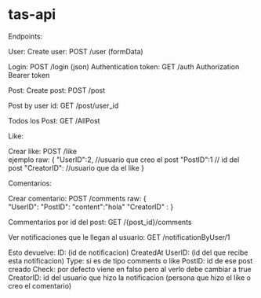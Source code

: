 # tas-api

Endpoints:

User:
Create user:  POST /user (formData)

Login: POST /login (json)
Authentication token: GET /auth Authorization Bearer token

Post: 
Create post: POST /post

Post by user id: GET /post/user_id

Todos los Post: GET /AllPost  


Like:

Crear like: POST /like  
ejemplo 
raw:
{
    "UserID":2,  //usuario que creo el post
    "PostID":1   // id del post
    "CreatorID":  //usuario que da el like
}

Comentarios: 

Crear comentario: POST /comments
raw:
{   
    "UserID":
    "PostID":
    "content":"hola"
    "CreatorID" : 
}

Commentarios por id del post:
GET  /{post_id}/comments


Ver notificaciones que le llegan al usuario:
GET /notificationByUser/1

Esto devuelve:
ID: (id de notificacion)
CreatedAt
UserID: (id del que recibe esta notificacion)
Type: si es de tipo comments o like
PostID: id de ese post creado
Check: por defecto viene en falso pero al verlo debe cambiar a true 
CreatorID: id del usuario que hizo la notificacion (persona que hizo el like o creo el comentario)